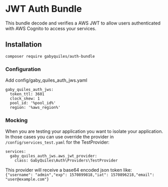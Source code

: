 # JWT Auth Bundle
This bundle decode and verifies a AWS JWT to allow users authenticated with AWS Cognito to access your services.

## Installation
`composer require gabyquiles/auth-bundle`

### Configuration
Add config/gaby_quiles_auth_jws.yaml
```
gaby_quiles_auth_jws:
  token_ttl: 3601
  clock_skew: 1
  pool_id: '%pool_id%'
  region: '%aws_region%'
```

### Mocking
When you are testing your application you want to isolate your application. In those cases you can use override the provider in `/config/services_test.yaml` for the TestProvider:
```
services:
  gaby_quiles_auth_jws.aws_jwt_provider:
    class: GabyQuiles\Auth\Providers\TestProvider
```

This provider will receive a base64 encoded json token like:  
`{"username": "admin","exp": 1570899818,"iat": 1570896218,"email": "user@example.com"}`